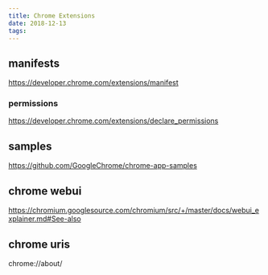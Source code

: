 ```yaml
---
title: Chrome Extensions
date: 2018-12-13
tags:
---
```


## manifests

https://developer.chrome.com/extensions/manifest

### permissions

https://developer.chrome.com/extensions/declare_permissions

## samples

https://github.com/GoogleChrome/chrome-app-samples

## chrome webui

https://chromium.googlesource.com/chromium/src/+/master/docs/webui_explainer.md#See-also

## chrome uris

chrome://about/